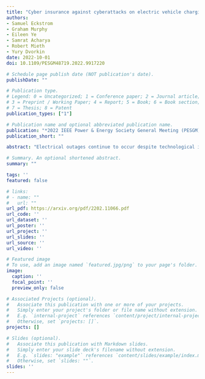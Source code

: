 ```yaml
---
title: "Cyber insurance against cyberattacks on electric vehicle charging stations"
authors:
- Samuel Eckstrom
- Graham Murphy
- Eileen Ye
- Samrat Acharya
- Robert Mieth
- Yury Dvorkin
date: 2022-10-01
doi: 10.1109/PESGM48719.2022.9917220

# Schedule page publish date (NOT publication's date).
publishDate: ""

# Publication type.
# Legend: 0 = Uncategorized; 1 = Conference paper; 2 = Journal article;
# 3 = Preprint / Working Paper; 4 = Report; 5 = Book; 6 = Book section;
# 7 = Thesis; 8 = Patent
publication_types: ["1"]

# Publication name and optional abbreviated publication name.
publication: "*2022 IEEE Power & Energy Society General Meeting (PESGM)*"
publication_short: ""

abstract: "Electrical outages continue to occur despite technological innovations and improvements to electric power distribution infrastructure. In this paper, we describe a tool that was designed to acquire and collect data on electric power outages in New York City since July 2020. The electrical outages are then displayed on a front-end application, which is publicly available. We use the collected outage data to analyze these outages and their socio-economic impacts on electricity vulnerable population groups. We determined that there was a slightly negative linear relationship between income and number of outages. Finally, a Markov Influence Graph was created to better understand the spatial and temporal relationships between outages."

# Summary. An optional shortened abstract.
summary: ""

tags: ''
featured: false

# links:
# - name: ""
#   url: ""
url_pdf: https://arxiv.org/pdf/2202.11066.pdf
url_code: ''
url_dataset: ''
url_poster: ''
url_project: ''
url_slides: ''
url_source: ''
url_video: ''

# Featured image
# To use, add an image named `featured.jpg/png` to your page's folder. 
image:
  caption: ''
  focal_point: ''
  preview_only: false

# Associated Projects (optional).
#   Associate this publication with one or more of your projects.
#   Simply enter your project's folder or file name without extension.
#   E.g. `internal-project` references `content/project/internal-project/index.md`.
#   Otherwise, set `projects: []`.
projects: []

# Slides (optional).
#   Associate this publication with Markdown slides.
#   Simply enter your slide deck's filename without extension.
#   E.g. `slides: "example"` references `content/slides/example/index.md`.
#   Otherwise, set `slides: ""`.
slides: ''
---
```

